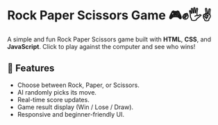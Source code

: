 # Rock Paper Scissors Game 🎮✊🖐✌

A simple and fun Rock Paper Scissors game built with **HTML**, **CSS**, and **JavaScript**. Click to play against the computer and see who wins!

## 🧠 Features

- Choose between Rock, Paper, or Scissors.
- AI randomly picks its move.
- Real-time score updates.
- Game result display (Win / Lose / Draw).
- Responsive and beginner-friendly UI.

